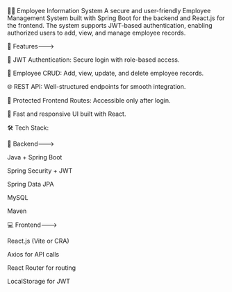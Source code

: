 👨‍💼 Employee Information System
A secure and user-friendly Employee Management System built with Spring Boot for the backend and React.js for the frontend. The system supports JWT-based authentication, enabling authorized users to add, view, and manage employee records.

📌 Features--->

🔐 JWT Authentication: Secure login with role-based access.

👥 Employee CRUD: Add, view, update, and delete employee records.

🌐 REST API: Well-structured endpoints for smooth integration.

🧭 Protected Frontend Routes: Accessible only after login.

🚀 Fast and responsive UI built with React.

🛠️ Tech Stack:

🔧 Backend--->

Java + Spring Boot

Spring Security + JWT

Spring Data JPA

MySQL 

Maven

💻 Frontend--->

React.js (Vite or CRA)

Axios for API calls

React Router for routing

LocalStorage for JWT
